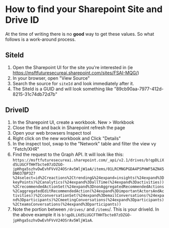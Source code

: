 # How to find your Sharepoint Site and Drive ID
At the time of writing there is no **good** way to get these values. So what follows is a work-around process.

## SiteId
1. Open the Sharepoint UI for the site you're interested in (ie https://msftfuturesecureai.sharepoint.com/sites/FSAI-MQG/)
2. In your browser, open "View Source"
3. Search the source for `siteId` and look immediately after it.
4. The SiteId is a GUID and will look something like "89cb90aa-7977-412d-8215-31c74db72d7b"

## DriveID
1. In the Sharepoint UI, create a workbook. New > Workbook
2. Close the file and back in Sharepoint refresh the page
3. Open your web browsers Inspect tool
4. Right click on the new workbook and Click "Details"
5. In the inspect tool, swap to the "Network" table and filter the view vy "Fetch/XHR"
6. Find the request to the Graph API. It will look like this: 
  `https://msftfuturesecureai.sharepoint.com/_api/v2.1/drives/b!qpDLiXd5LUGCFTHHTbcte07zDZGO-jpHhga5szhvDwEvhFVvV24OSrAv5WljW1aA/items/01LRCMNGPGDA4PSPHWF5AZN45DNO37BP3Z?%24select=id%2Creactions%2Ctrending&%24expand=insights(%24expand%3DkeyPoints)%2Canalytics(%24expand%3DallTime(%24expand%3Dactivities))%2CrecommendedActionSet(%24expand%3DnonAggregatedRecommendedActions%2CaggregatedEditRecommendedAction(%24expand%3DimportantActorsAndActivities))%2CconversationSet(%24expand%3DemailConversations(%24expand%3Dparticipants)%2CmeetingConversations(%24expand%3Dparticipants)%2CteamsConversations(%24expand%3Dparticipants))`
7. Note the portion between `/drives/` and `/items`/. This is your driveId. In the above example it is `b!qpDLiXd5LUGCFTHHTbcte07zDZGO-jpHhga5szhvDwEvhFVvV24OSrAv5WljW1aA`.



